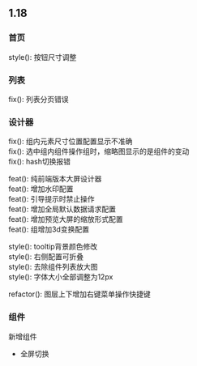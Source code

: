 
## 1.18    

### 首页  

style(): 按钮尺寸调整  

### 列表 

fix(): 列表分页错误  

### 设计器

fix(): 组内元素尺寸位置配置显示不准确  
fix(): 选中组内组件操作组时，缩略图显示的是组件的变动  
fix(): hash切换报错  

feat(): 纯前端版本大屏设计器  
feat(): 增加水印配置  
feat(): 引导提示时禁止操作  
feat(): 增加全局默认数据请求配置  
feat(): 增加预览大屏的缩放形式配置  
feat(): 组增加3d变换配置  

style(): tooltip背景颜色修改  
style(): 右侧配置可折叠  
style(): 去除组件列表放大图  
style(): 字体大小全部调整为12px  

refactor(): 图层上下增加右键菜单操作快捷键  

### 组件

新增组件  
- 全屏切换
